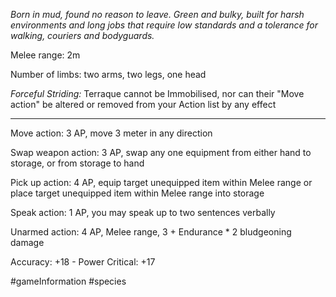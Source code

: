*Born in mud, found no reason to leave. Green and bulky, built for harsh environments and long jobs that require low standards and a tolerance for walking, couriers and bodyguards.*

Melee range: 2m

Number of limbs: two arms, two legs, one head

*Forceful Striding:* Terraque cannot be Immobilised, nor can their "Move action" be altered or removed from your Action list by any effect

---

Move action: 3 AP, move 3 meter in any direction

Swap weapon action: 3 AP, swap any one equipment from either hand to storage, or from storage to hand

Pick up action: 4 AP, equip target unequipped item within Melee range or place target unequipped item within Melee range into storage

Speak action: 1 AP, you may speak up to two sentences verbally

Unarmed action: 4 AP, Melee range, 3 + Endurance * 2 bludgeoning damage

Accuracy: +18 - Power
Critical: +17

#gameInformation #species